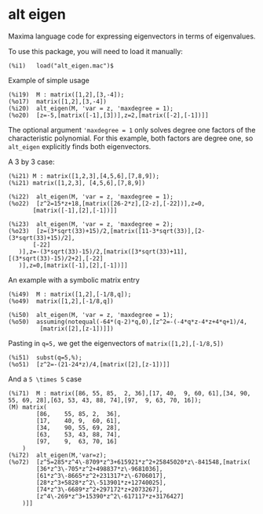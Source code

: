 # alt eigen

 Maxima language code for expressing eigenvectors in terms of eigenvalues.

To use this package, you will need to load it manually:
 ~~~
(%i1)	load("alt_eigen.mac")$
~~~
Example of simple usage
~~~
(%i19)	M : matrix([1,2],[3,-4]);
(%o17)	matrix([1,2],[3,-4])
(%i20)	alt_eigen(M, 'var = z, 'maxdegree = 1);
(%o20)	[z=-5,[matrix([-1],[3])],z=2,[matrix([-2],[-1])]]
 ~~~
 The optional argument `'maxdegree = 1` only solves degree one factors of the characteristic polynomial. For this example, both factors are degree one, so `alt_eigen` explicitly finds both eigenvectors.

A 3 by 3 case:
 ~~~
 (%i21)	M : matrix([1,2,3],[4,5,6],[7,8,9]);
 (%i21)	matrix([1,2,3],	[4,5,6],[7,8,9])

(%i22)	alt_eigen(M, 'var = z, 'maxdegree = 1);
(%o22)	[z^2=15*z+18,[matrix([26-2*z],[2-z],[-22])],z=0,
        [matrix([-1],[2],[-1])]]

(%i23)	alt_eigen(M, 'var = z, 'maxdegree = 2);
(%o23)	[z=(3*sqrt(33)+15)/2,[matrix([11-3*sqrt(33)],[2-(3*sqrt(33)+15)/2],
		[-22]
	)],z=-(3*sqrt(33)-15)/2,[matrix([3*sqrt(33)+11],[(3*sqrt(33)-15)/2+2],[-22]
	)],z=0,[matrix([-1],[2],[-1])]]
 ~~~
An example with a symbolic matrix entry
 ~~~
(%i49)	M : matrix([1,2],[-1/8,q]);
(%o49)	matrix([1,2],[-1/8,q])

(%i50)	alt_eigen(M, 'var = z, 'maxdegree = 1);
(%o50)	assuming(notequal(-64*(q-2)*q,0),[z^2=-(-4*q*z-4*z+4*q+1)/4,
          [matrix([2],[z-1])]])
~~~
Pasting in `q=5,` we get the eigenvectors of `matrix([1,2],[-1/8,5])`
~~~
(%i51)	subst(q=5,%);
(%o51)	[z^2=-(21-24*z)/4,[matrix([2],[z-1])]]
 ~~~

And a `5 \times 5` case

~~~
(%i71)	M : matrix([86, 55, 85,  2, 36],[17, 40,  9, 60, 61],[34, 90, 55, 69, 28],[63, 53, 43, 88, 74],[97,  9, 63, 70, 16]);
(M)	matrix(
		[86,	55,	85,	2,	36],
		[17,	40,	9,	60,	61],
		[34,	90,	55,	69,	28],
		[63,	53,	43,	88,	74],
		[97,	9,	63,	70,	16]
	)
(%i72)	alt_eigen(M,'var=z);
(%o72)	[z^5=285*z^4\-8709*z^3+615921*z^2+25845020*z\-841548,[matrix(
		[36*z^3\-705*z^2+498837*z\-9681036],
		[61*z^3\-8665*z^2+231317*z\-6706017],
		[28*z^3+5828*z^2\-513901*z+12740025],
		[74*z^3\-6689*z^2+297172*z+2073267],
		[z^4\-269*z^3+15390*z^2\-617117*z+3176427]
	)]]

~~~
